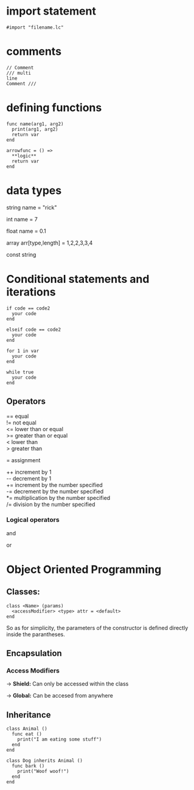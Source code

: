 # import statement
` #import "filename.lc" `

# comments
```
// Comment
/// multi  
line
Comment ///
```
# defining functions
```
func name(arg1, arg2)
  print(arg1, arg2)
  return var
end

arrowfunc = () =>
  **logic**
  return var
end
```
# data types


string name = "rick"

int name = 7

float name = 0.1

array arr[type,length] = 1,2,2,3,3,4

const string
# Conditional statements and iterations
```
if code == code2
  your code
end
```
```
elseif code == code2
  your code
end
```
```
for 1 in var
  your code
end
```
```
while true
  your code
end
```

## Operators

== equal <br>
!= not equal <br>
<= lower than or equal <br>
\>= greater than or equal <br>
< lower than <br>
\> greater than <br>

= assignment <br>

++ increment by 1 <br>
-- decrement by 1 <br>
+= increment by the number specified<br>
-= decrement by the number specified<br>
*= multiplication by the number specified<br>
/= division by the number specified<br>
### Logical operators
and

or

# Object Oriented Programming
## Classes:
```
class <Name> (params)
  <accessModifier> <type> attr = <default>
end
```
So as for simplicity, the parameters of the constructor is defined directly inside the parantheses.

## Encapsulation
### Access Modifiers
-> **Shield:** Can only be accessed within the class

-> **Global:** Can be accesed from anywhere
## Inheritance 
```
class Animal () 
  func eat () 
    print("I am eating some stuff")
  end
end

class Dog inherits Animal () 
  func bark () 
    print("Woof woof!")
  end
end
```  
